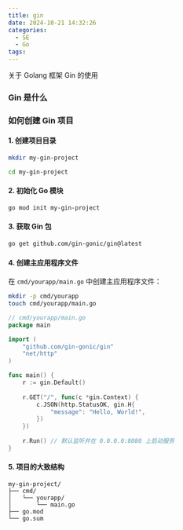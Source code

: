 ```yaml
---
title: gin
date: 2024-10-21 14:32:26
categories:
  - SE
  - Go
tags:
---
```



关于 Golang 框架 Gin 的使用

<!--more-->

### Gin 是什么

### 如何创建 Gin 项目

#### 1. 创建项目目录

```bash
mkdir my-gin-project

cd my-gin-project
```

#### 2. 初始化 Go 模块

```bash
go mod init my-gin-project
```

#### 3. 获取 Gin 包

```bash
go get github.com/gin-gonic/gin@latest
```

#### 4. 创建主应用程序文件

在 `cmd/yourapp/main.go` 中创建主应用程序文件：

```bash
mkdir -p cmd/yourapp
touch cmd/yourapp/main.go
```

```go
// cmd/yourapp/main.go
package main

import (
    "github.com/gin-gonic/gin"
    "net/http"
)

func main() {
    r := gin.Default()
    
    r.GET("/", func(c *gin.Context) {
        c.JSON(http.StatusOK, gin.H{
            "message": "Hello, World!",
        })
    })
    
    r.Run() // 默认监听并在 0.0.0.0:8080 上启动服务
}
```



#### 5. 项目的大致结构

```
my-gin-project/
├── cmd/
│   └── yourapp/
│       └── main.go
├── go.mod
└── go.sum
```

